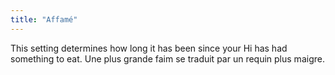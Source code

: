 ```yaml
---
title: "Affamé"
---
```


This setting determines how long it has been since your Hi has had something to eat. Une plus grande faim se traduit par un requin plus maigre.




